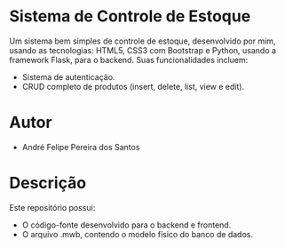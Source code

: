 # Sistema de Controle de Estoque

Um sistema bem simples de controle de estoque, desenvolvido por mim, usando as tecnologias: HTML5, CSS3 com Bootstrap e Python, usando a framework Flask, para o backend. Suas funcionalidades incluem:

- Sistema de autenticação.
- CRUD completo de produtos (insert, delete, list, view e edit).

# Autor

- André Felipe Pereira dos Santos

# Descrição
Este repositório possui:

- O código-fonte desenvolvido para o backend e frontend.
- O arquivo .mwb, contendo o modelo físico do banco de dados.
